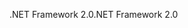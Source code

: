 <span data-ttu-id="aaf69-101">.NET Framework 2.0</span><span class="sxs-lookup"><span data-stu-id="aaf69-101">.NET Framework 2.0</span></span>